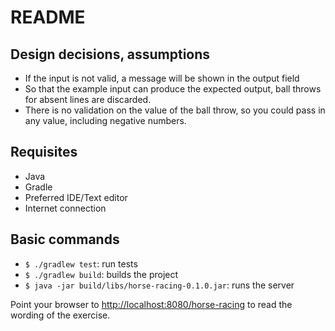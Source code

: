  README
========

## Design decisions, assumptions
- If the input is not valid, a message will be shown in the output field
- So that the example input can produce the expected output, ball throws for absent lines are discarded.
- There is no validation on the value of the ball throw, so you could pass in any value, including negative numbers.


## Requisites
- Java
- Gradle
- Preferred IDE/Text editor
- Internet connection

## Basic commands
- `$ ./gradlew test`: run tests
- `$ ./gradlew build`: builds the project
- `$ java -jar build/libs/horse-racing-0.1.0.jar`: runs the server

Point your browser to [http://localhost:8080/horse-racing](http://localhost:8080/horse-racing) to read the wording of the exercise.
